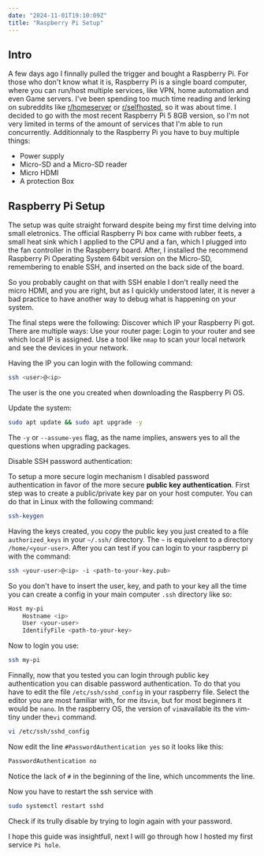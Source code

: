 ```yaml
---
date: "2024-11-01T19:10:09Z"
title: "Raspberry Pi Setup"
---
```


## Intro

A few days ago I finnally pulled the trigger and bought a Raspberry Pi. For those who don't know what it is,
Raspberry Pi is a single board computer, where you can run/host multiple services, like VPN, home automation and even Game servers.
I've been spending too much time reading and lerking on subreddits like [r/homeserver](https://www.reddit.com/r/HomeServer/) or [r/selfhosted](https://www.reddit.com/r/selfhosted), so
it was about time. I decided to go with the most recent Raspberry Pi 5 8GB version, so I'm not very limited in terms of
the amount of services that I'm able to run concurrently. Additionnaly to the Raspberry Pi you have to buy multiple things:

- Power supply
- Micro-SD and a Micro-SD reader
- Micro HDMI
- A protection Box

## Raspberry Pi Setup

The setup was quite straight forward despite being my first time delving into small eletronics. The official Raspberry Pi box came with
rubber feets, a small heat sink which I applied to the CPU and a fan, which I plugged into the fan controller in the Raspberry board.
After, I installed the recommend Raspberry Pi Operating System 64bit version on the Micro-SD, remembering to enable SSH, and inserted on the back side of the board.

So you probably caught on that with SSH enable I don't really need the micro HDMI, and you are right, but as I quickly understood later,
it is never a bad practice to have another way to debug what is happening on your system.

The final steps were the following:
Discover which IP your Raspberry Pi got. There are multiple ways:
Use your router page: Login to your router and see which local IP is assigned.
Use a tool like `nmap` to scan your local network and see the devices in your network.

Having the IP you can login with the following command:

```bash
ssh <user>@<ip>
```

The user is the one you created when downloading the Raspberry Pi OS.

Update the system:

```bash
sudo apt update && sudo apt upgrade -y
```

The `-y` or `--assume-yes` flag, as the name implies, answers yes to all the questions when upgrading packages.

Disable SSH password authentication:

To setup a more secure login mechanism I disabled password authentication in favor of the more secure **public key authentication**.
First step was to create a public/private key par on your host computer. You can do that in Linux with the following command:

```bash
ssh-keygen
```

Having the keys created, you copy the public key you just created to a file `authorized_keys` in your `~/.ssh/` directory. The `~` is
equivelent to a directory `/home/<your-user>`. After you can test if you can login to your raspberry pi with the command:

```bash
ssh <your-user>@<ip> -i <path-to-your-key.pub>
```

So you don't have to insert the user, key, and path to your key all the time you can create a config in your main computer `.ssh` directory like so:

```bash
Host my-pi
    Hostname <ip>
    User <your-user>
    IdentifyFile <path-to-your-key>
```

Now to login you use:

```bash
ssh my-pi
```

Finnally, now that you tested you can login through public key authentication you can disable password authentication. To do that you
have to edit the file `/etc/ssh/sshd_config` in your raspberry file. Select the editor you are most familiar with, for me its`vim`, but for most beginners
it would be `nano`. In the raspberry OS, the version of `vim`available its the vim-tiny under the`vi` command.

```bash
vi /etc/ssh/sshd_config
```

Now edit the line `#PasswordAuthentication yes` so it looks like this:

```bash
PasswordAuthentication no
```

Notice the lack of `#` in the beginning of the line, which uncomments the line.

Now you have to restart the ssh service with

```bash
sudo systemctl restart sshd
```

Check if its trully disable by trying to login again with your password.

I hope this guide was insightfull, next I will go through how I hosted my first service `Pi hole`.
